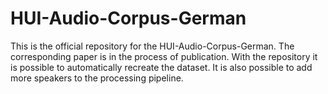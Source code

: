 # HUI-Audio-Corpus-German
This is the official repository for the HUI-Audio-Corpus-German. The corresponding paper is in the process of publication.  With the repository it is possible to automatically recreate the dataset. It is also possible to add more speakers to the processing pipeline.
